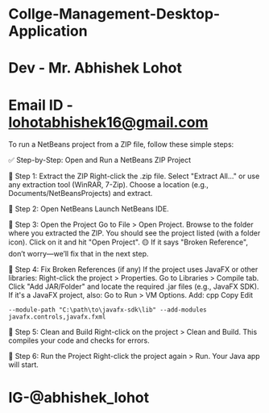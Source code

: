# Collge-Management-Desktop-Application
# Dev - Mr. Abhishek Lohot
# Email ID - lohotabhishek16@gmail.com
To run a NetBeans project from a ZIP file, follow these simple steps:

✅ Step-by-Step: Open and Run a NetBeans ZIP Project

🔹 Step 1: Extract the ZIP
    Right-click the .zip file.
    Select "Extract All..." or use any extraction tool (WinRAR, 7-Zip).
    Choose a location (e.g., Documents/NetBeansProjects) and extract.

🔹 Step 2: Open NetBeans
    Launch NetBeans IDE.

🔹 Step 3: Open the Project
    Go to File > Open Project.
    Browse to the folder where you extracted the ZIP.
    You should see the project listed (with a folder icon).
    Click on it and hit "Open Project".
    🟡 If it says "Broken Reference", don’t worry—we’ll fix that in the next step.

🔹 Step 4: Fix Broken References (if any)
    If the project uses JavaFX or other libraries:
    Right-click the project > Properties.
    Go to Libraries > Compile tab.
    Click "Add JAR/Folder" and locate the required .jar files (e.g., JavaFX SDK).
    If it's a JavaFX project, also:
    Go to Run > VM Options.
    Add:
      cpp
      Copy
      Edit
      
    --module-path "C:\path\to\javafx-sdk\lib" --add-modules javafx.controls,javafx.fxml

🔹 Step 5: Clean and Build
      Right-click on the project > Clean and Build.
      This compiles your code and checks for errors.

🔹 Step 6: Run the Project
      Right-click the project again > Run.
      Your Java app will start.
<h1>IG-@abhishek_lohot</h1>
